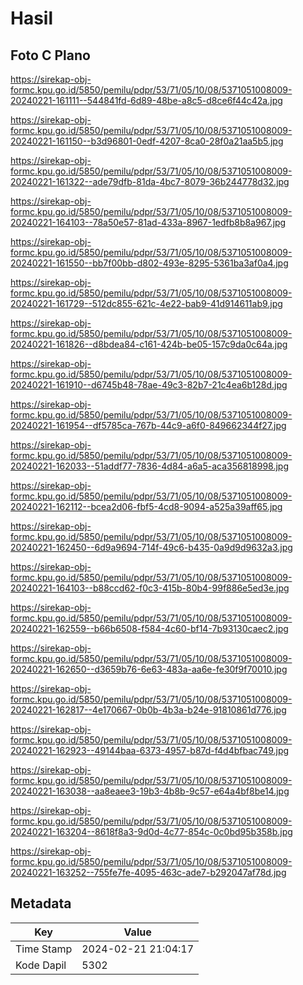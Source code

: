 # Hasil

## Foto C Plano

https://sirekap-obj-formc.kpu.go.id/5850/pemilu/pdpr/53/71/05/10/08/5371051008009-20240221-161111--544841fd-6d89-48be-a8c5-d8ce6f44c42a.jpg

https://sirekap-obj-formc.kpu.go.id/5850/pemilu/pdpr/53/71/05/10/08/5371051008009-20240221-161150--b3d96801-0edf-4207-8ca0-28f0a21aa5b5.jpg

https://sirekap-obj-formc.kpu.go.id/5850/pemilu/pdpr/53/71/05/10/08/5371051008009-20240221-161322--ade79dfb-81da-4bc7-8079-36b244778d32.jpg

https://sirekap-obj-formc.kpu.go.id/5850/pemilu/pdpr/53/71/05/10/08/5371051008009-20240221-164103--78a50e57-81ad-433a-8967-1edfb8b8a967.jpg

https://sirekap-obj-formc.kpu.go.id/5850/pemilu/pdpr/53/71/05/10/08/5371051008009-20240221-161550--bb7f00bb-d802-493e-8295-5361ba3af0a4.jpg

https://sirekap-obj-formc.kpu.go.id/5850/pemilu/pdpr/53/71/05/10/08/5371051008009-20240221-161729--512dc855-621c-4e22-bab9-41d914611ab9.jpg

https://sirekap-obj-formc.kpu.go.id/5850/pemilu/pdpr/53/71/05/10/08/5371051008009-20240221-161826--d8bdea84-c161-424b-be05-157c9da0c64a.jpg

https://sirekap-obj-formc.kpu.go.id/5850/pemilu/pdpr/53/71/05/10/08/5371051008009-20240221-161910--d6745b48-78ae-49c3-82b7-21c4ea6b128d.jpg

https://sirekap-obj-formc.kpu.go.id/5850/pemilu/pdpr/53/71/05/10/08/5371051008009-20240221-161954--df5785ca-767b-44c9-a6f0-849662344f27.jpg

https://sirekap-obj-formc.kpu.go.id/5850/pemilu/pdpr/53/71/05/10/08/5371051008009-20240221-162033--51addf77-7836-4d84-a6a5-aca356818998.jpg

https://sirekap-obj-formc.kpu.go.id/5850/pemilu/pdpr/53/71/05/10/08/5371051008009-20240221-162112--bcea2d06-fbf5-4cd8-9094-a525a39aff65.jpg

https://sirekap-obj-formc.kpu.go.id/5850/pemilu/pdpr/53/71/05/10/08/5371051008009-20240221-162450--6d9a9694-714f-49c6-b435-0a9d9d9632a3.jpg

https://sirekap-obj-formc.kpu.go.id/5850/pemilu/pdpr/53/71/05/10/08/5371051008009-20240221-164103--b88ccd62-f0c3-415b-80b4-99f886e5ed3e.jpg

https://sirekap-obj-formc.kpu.go.id/5850/pemilu/pdpr/53/71/05/10/08/5371051008009-20240221-162559--b66b6508-f584-4c60-bf14-7b93130caec2.jpg

https://sirekap-obj-formc.kpu.go.id/5850/pemilu/pdpr/53/71/05/10/08/5371051008009-20240221-162650--d3659b76-6e63-483a-aa6e-fe30f9f70010.jpg

https://sirekap-obj-formc.kpu.go.id/5850/pemilu/pdpr/53/71/05/10/08/5371051008009-20240221-162817--4e170667-0b0b-4b3a-b24e-91810861d776.jpg

https://sirekap-obj-formc.kpu.go.id/5850/pemilu/pdpr/53/71/05/10/08/5371051008009-20240221-162923--49144baa-6373-4957-b87d-f4d4bfbac749.jpg

https://sirekap-obj-formc.kpu.go.id/5850/pemilu/pdpr/53/71/05/10/08/5371051008009-20240221-163038--aa8eaee3-19b3-4b8b-9c57-e64a4bf8be14.jpg

https://sirekap-obj-formc.kpu.go.id/5850/pemilu/pdpr/53/71/05/10/08/5371051008009-20240221-163204--8618f8a3-9d0d-4c77-854c-0c0bd95b358b.jpg

https://sirekap-obj-formc.kpu.go.id/5850/pemilu/pdpr/53/71/05/10/08/5371051008009-20240221-163252--755fe7fe-4095-463c-ade7-b292047af78d.jpg


## Metadata

| Key        | Value               |
| ---------- | ------------------- |
| Time Stamp | 2024-02-21 21:04:17 |
| Kode Dapil | 5302                |



